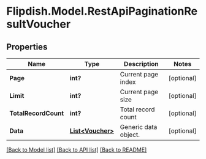 # Flipdish.Model.RestApiPaginationResultVoucher
## Properties

Name | Type | Description | Notes
------------ | ------------- | ------------- | -------------
**Page** | **int?** | Current page index | [optional] 
**Limit** | **int?** | Current page size | [optional] 
**TotalRecordCount** | **int?** | Total record count | [optional] 
**Data** | [**List&lt;Voucher&gt;**](Voucher.md) | Generic data object. | [optional] 

[[Back to Model list]](../README.md#documentation-for-models) [[Back to API list]](../README.md#documentation-for-api-endpoints) [[Back to README]](../README.md)

